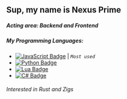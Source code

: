 ## Sup, my name is Nexus Prime

##### Acting area: *Backend* and *Frontend*

##### My Programming Languages:
- [![JavaScript Badge](https://img.shields.io/badge/-%7C%20JavaScript-yellow?style=flat&logo=javascript&logoColor=white&link)](https://github.com/XNexusPrimeX/XNexusPrimeX/blob/main/none.md) | *`Most used`*
- [![Python Badge](https://img.shields.io/badge/-%7C%20Python-blue?style=flat&logo=python&logoColor=white&link)](https://github.com/XNexusPrimeX/XNexusPrimeX/blob/main/none.md)
- [![Lua Badge](https://img.shields.io/badge/-%7C%20Lua-07006e?style=flat&logo=lua&logoColor=white&link)](https://github.com/XNexusPrimeX/XNexusPrimeX/blob/main/none.md)
- [![C# Badge](https://img.shields.io/badge/-%7C%20CSharp-eb2145?style=flat&logo=csharp&logoColor=white&link)](https://github.com/XNexusPrimeX/XNexusPrimeX/blob/main/none.md)

###### Interested in Rust and Zigs

